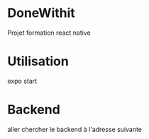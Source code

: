 # DoneWithit

Projet formation react native

# Utilisation

expo start

# Backend

aller chercher le backend à l'adresse suivante
